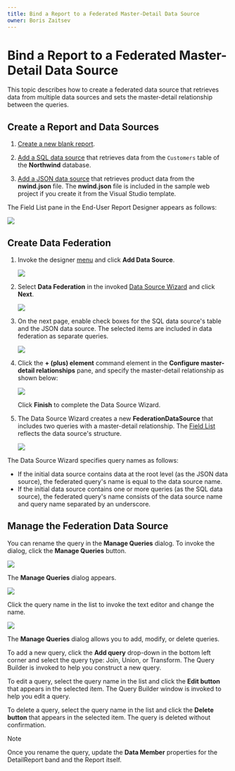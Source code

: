 ```yaml
---
title: Bind a Report to a Federated Master-Detail Data Source
owner: Boris Zaitsev
---
```

# Bind a Report to a Federated Master-Detail Data Source

This topic describes how to create a federated data source that retrieves data from multiple data sources and sets the master-detail relationship between the queries.

## Create a Report and Data Sources

1. [Create a new blank report](../../../articles/report-designer/report-designer-tools/report-wizard/empty-report.md).

2. [Add a SQL data source](../../../articles/report-designer/bind-to-data/bind-a-report-to-a-database.md) that retrieves data from the `Customers` table of the **Northwind** database.

3. [Add a JSON data source](../../../articles/report-designer/bind-to-data/bind-a-report-to-json-data.md) that retrieves product data from the **nwind.json** file. The **nwind.json** file is included in the sample web project if you create it from the Visual Studio template.

The Field List pane in the End-User Report Designer appears as follows:

![](../../../images/eurd-web-federated-datasource-master-detail-field-list-before.png)

## Create Data Federation

1. Invoke the designer [menu](../report-designer-tools/menu.md) and click **Add Data Source**.

   ![](../../../images/eurd-web-data-source-menu.png) 


1. Select **Data Federation** in the invoked [Data Source Wizard](../report-designer-tools/data-source-wizard.md) and click **Next**.

    ![](../../../images/eurd-web-data-source-wizard-select-data-federation.png)

1.  On the next page, enable check boxes for the SQL data source's table and the JSON data source. The selected items are included in data federation as separate queries.

    ![](../../../images/eurd-web-data-federation-wizard-select-source-queries.png)

1. Click the **+ (plus) element** command element in the **Configure master-detail relationships** pane, and specify the master-detail relationship as shown below:

    ![](../../../images/eurd-web-data-federation-master-detail-relationship.png)
    
    Click **Finish** to complete the Data Source Wizard.

1. The Data Source Wizard creates a new **FederationDataSource** that includes two queries with a master-detail relationship. The [Field List](../../../articles/report-designer/report-designer-tools/ui-panels/field-list.md) reflects the data source's structure.

    ![](../../../images/eurd-web-data-federation-master-detail-field-list.png)

The Data Source Wizard specifies query names as follows:
* If the initial data source contains data at the root level (as the JSON data source), the federated query's name is equal to the data source name.
* If the initial data source contains one or more queries (as the SQL data source), the federated query's name consists of the data source name and query name separated by an underscore.

## Manage the Federation Data Source

You can rename the query in the **Manage Queries** dialog. To invoke the dialog, click the **Manage Queries** button.

![](../../../images/eurd-web-data-federation-master-detail-rename-query.png)

The **Manage Queries** dialog appears.

![](../../../images/eurd-web-data-federation-master-detail-manage-queries-dialog.png)

Click the query name in the list to invoke the text editor and change the name.

![](../../../images/eurd-web-data-federation-master-detail-manage-queries-dialog-change-name.png)

The **Manage Queries** dialog allows you to add, modify, or delete queries.

To add a new query, click the **Add query** drop-down in the bottom left corner and select the
query type: Join, Union, or Transform. The Query Builder is invoked to help you construct a new query.

To edit a query, select the query name in the list and click the **Edit button** that appears in the selected item. The Query Builder window is invoked to help you edit a query.

To delete a query, select the query name in the list and click the **Delete button** that appears in the selected item. The query is deleted without confirmation.

> [!NOTE]
> Once you rename the query, update the **Data Member** properties for the DetailReport band and the Report itself.



